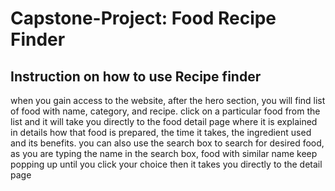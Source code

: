# Capstone-Project: Food Recipe Finder
## Instruction on how to use Recipe finder
when you gain access to the website, after the hero section, you will find list of food with name, category, and recipe.
click on a particular food from the list and it will take you directly to the food detail page where it is explained in details how that food is prepared, the time it takes, the ingredient used and its benefits.
you can also use the search box to search for desired food, as you are typing the name in the search box, food with similar name keep popping up until you click your choice then it takes you directly to the detail page